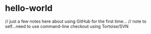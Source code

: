 # hello-world
// just a few notes here about using GitHub for the first time...
// note to self...need to use command-line checkout using Tortoise/SVN
